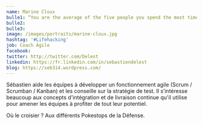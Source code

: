 ```yaml
---
name: Marine Cloux
bulle1: “You are the average of the five people you spend the most time with.” – Jim Rohn
bulle2: 
bulle3: 
image: /images/portraits/marine-cloux.jpg
hashtag: '#Lifehacking'
job: Coach Agile
facebook: 
twitter: http://twitter.com/Delest
linkedin: https://fr.linkedin.com/in/sebastiendelest
blog: https://seb314.wordpress.com/
---
```


Sébastien aide les équipes à développer un fonctionnement agile (Scrum / Scrumban / Kanban) et les conseille sur la stratégie de test. Il s’intéresse beaucoup aux concepts d'intégration et de livraison continue qu'il utilise pour amener les équipes à profiter de tout leur potentiel.

Où le croisier ? Aux différents Pokestops de la Défense.
